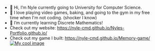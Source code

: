 - 👋 Hi, I’m Nyle currently going to University for Computer Science.
- 👀 I love playing video games, baking, and going to the gym in my free time when I'm not coding. (shocker I know)
- 🌱 I’m currently learning Discrete Mathematics!
- Check out my website: https://nyle-cmd.github.io/Nyles-Portfolio.github.io/
- Check out my game I built: https://nyle-cmd.github.io/Memory-game/
[![My cool image](https://example.com/my-image.png)](https://example.com)

<!---
nyle-cmd/nyle-cmd is a ✨ special ✨ repository because its `README.md` (this file) appears on your GitHub profile.
You can click the Preview link to take a look at your changes.
--->

